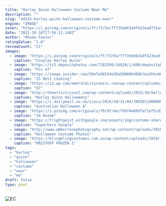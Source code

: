 ```yaml
---
title: "Harley Quinn Halloween Costume Near Me"
description: ""
slug: "44515-harley-quinn-halloween-costume-near"
engine: "IMAGE"
cover: "https://i.pinimg.com/originals/ff/73/5e/ff735eb63a9f423ead731acdc8117f48.png"
date: "2021-10-16T17:56:12.148Z"
author: "Rhoda Fowler"
ratingValue: "1.6"
reviewCount: "21"
images:
  - image: "https://i.pinimg.com/originals/ff/73/5e/ff735eb63a9f423ead731acdc8117f48.png"
    caption: "Cosplay Harley Quinn"
  - image: "https://st3.depositphotos.com/7282596/16928/i/600/depositphotos_169287724-stock-photo-monochrome-portrait-of-stylish-blonde.jpg"
    caption: "Pic of"
  - image: "https://image.insider.com/59e7a58524e30a50008b460b?width=600&format=jpeg&auto=webp"
    caption: "25 Best Looking"
  - image: "https://i2.wp.com/emeraldcitycomics.com/wp-content/uploads/2017/07/MADLOVE.png"
    caption: "EC"
  - image: "http://theartisticsoul.com/wp-content/uploads/2015/10/Harley-Quinn-Top-Halloween-Costume.jpg"
    caption: "Harley Quinn Halloweens"
  - image: "https://i.dailymail.co.uk/i/pix/2016/10/31/04/39E5D11800000578-3888520-One_woman_uploaded_photographs_of_her_workplace_s_pumpkin_carvin-a-2_1477888396334.jpg"
    caption: "Australian Halloween A"
  - image: "https://i.pinimg.com/originals/f9/97/4e/f9974e669faf1ef5cd5daf77cf1ae8b3.png"
    caption: "24 Anime"
  - image: "https://frightgeist.withgoogle.com/assets/img/costume-share/2020/superhero.jpg?v=2020"
    caption: "Superhero Google"
  - image: "http://www.amberrosephotography.net/wp-content/uploads/2018/10/7-4x6-blog-800x533.jpg"
    caption: "Halloween Costume Photos"
  - image: "https://blingblingcostumes.com.au/wp-content/uploads/2019/11/300445.jpg"
    caption: "KRISTOFF FROZEN 2"
tags:
  - "harley"
  - "quinn"
  - "halloween"
  - "costume"
  - "near"
  - "me"
draft: false
type: post
---
```



![EC](https://i2.wp.com/emeraldcitycomics.com/wp-content/uploads/2017/07/MADLOVE.png "EC")


<!--inArticleAds-->

<!--galleryOne-->


<!--inArticleAds-->

<!--galleryTwo-->


<!--galleryThree-->


